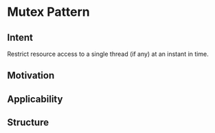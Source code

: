 # Mutex Pattern

## Intent

Restrict resource access to a single thread (if any) at an instant in time.

## Motivation

## Applicability

## Structure
